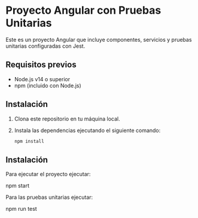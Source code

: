 # Proyecto Angular con Pruebas Unitarias

Este es un proyecto Angular que incluye componentes, servicios y pruebas unitarias configuradas con Jest.

## Requisitos previos

- Node.js v14 o superior
- npm (incluido con Node.js)

## Instalación

1. Clona este repositorio en tu máquina local.
2. Instala las dependencias ejecutando el siguiente comando:

   ```bash
   npm install

## Instalación

Para ejecutar el proyecto ejecutar:

   npm start

Para las pruebas unitarias ejecutar:

   npm run test
